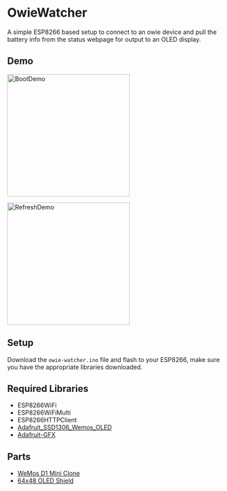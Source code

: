 # OwieWatcher
A simple ESP8266 based setup to connect to an owie device and pull the battery info from the status webpage for output to an OLED display.

## Demo
<p><img src="https://i.imgur.com/LoV5n43.mp4" alt="BootDemo" width="282px"><p><img src="https://i.imgur.com/D6lNwEH.mp4" alt="RefreshDemo" width="282px">

## Setup
Download the `owie-watcher.ino` file and flash to your ESP8266, make sure you have the appropriate libraries downloaded.

## Required Libraries
* ESP8266WiFi
* ESP8266WiFiMulti
* ESP8266HTTPClient
* [Adafruit_SSD1306_Wemos_OLED](https://github.com/stblassitude/Adafruit_SSD1306_Wemos_OLED.git)
* [Adafruit-GFX](https://github.com/adafruit/Adafruit-GFX-Library)

## Parts
- [WeMos D1 Mini Clone](https://www.amazon.com/dp/B081PX9YFV/)
- [64x48 OLED Shield](https://www.amazon.com/gp/product/B01MZYYHHD/)
